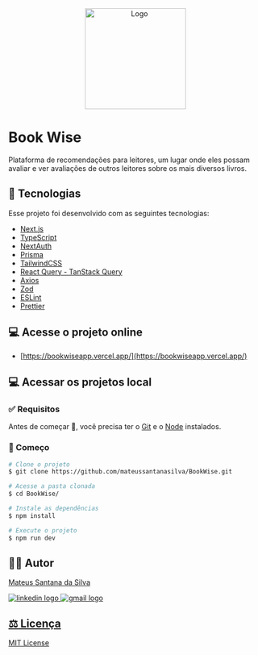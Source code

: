 <div align="center">
  <img width="200" alt="Logo" src="https://github.com/mateussantanasilva/SpaceTime/assets/78767371/da504c9c-4267-409b-98d6-305da2176fbc">
</div>

# Book Wise

Plataforma de recomendações para leitores, um lugar onde eles possam avaliar e ver avaliações de outros leitores sobre os mais diversos livros.

<!--
<div align="center">
    <img src="./.github/front-cover.webp" width="90%" />
</div>
-->

## 🚀 Tecnologias

Esse projeto foi desenvolvido com as seguintes tecnologias:

- [Next.js](https://nextjs.org/)
- [TypeScript](https://www.typescriptlang.org/)
- [NextAuth](https://next-auth.js.org/)
- [Prisma](https://www.prisma.io/)
- [TailwindCSS](https://tailwindcss.com/)
- [React Query - TanStack Query](https://tanstack.com/query/latest)
- [Axios](https://axios-http.com/ptbr/docs/intro)
- [Zod](https://zod.dev/)
- [ESLint](https://eslint.org/)
- [Prettier](https://prettier.io/)
    
## 💻 Acesse o projeto online

- [https://bookwiseapp.vercel.app/](https://bookwiseapp.vercel.app/)

## 💻 Acessar os projetos local

### :white_check_mark: Requisitos ###

Antes de começar :checkered_flag:, você precisa ter o [Git](https://git-scm.com) e o [Node](https://nodejs.org/en/) instalados.

### :checkered_flag: Começo ###

```bash
# Clone o projeto
$ git clone https://github.com/mateussantanasilva/BookWise.git

# Acesse a pasta clonada
$ cd BookWise/

# Instale as dependências
$ npm install

# Execute o projeto
$ npm run dev
```

## 🧑🏻 Autor

[Mateus Santana da Silva](https://github.com/mateussantanasilva)
<div align="left">
  <a href="https://www.linkedin.com/in/mateus-santana-silva/" target="_blank">
    <img src="https://img.shields.io/badge/LinkedIn-0077B5?style=for-the-badge&logo=linkedin&logoColor=white" alt="linkedin logo"  />
  </a>
  <a href="mailto:santanasilva1778@gmail.com" target="_blank">
    <img src="https://img.shields.io/badge/Gmail-D14836?style=for-the-badge&logo=gmail&logoColor=white" alt="gmail logo"  />

## ⚖️ Licença

[MIT License](https://github.com/mateussantanasilva/IgniteCall/blob/main/LICENSE)
